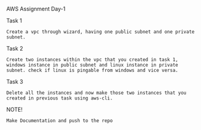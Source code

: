 AWS Assignment Day-1


Task 1

    Create a vpc through wizard, having one public subnet and one private subnet.

Task 2

    Create two instances within the vpc that you created in task 1, windows instance in public subnet and linux instance in private subnet. check if linux is pingable from windows and vice versa.

Task 3

    Delete all the instances and now make those two instances that you created in previous task using aws-cli.

NOTE!

    Make Documentation and push to the repo
